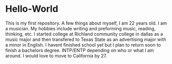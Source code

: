 # Hello-World
This is my first repository.
A few things about myself, I am 22 years old. I am a musician. My hobbies include writing and preforming music, reading, thinking, etc. 
I started college at Richland community college in dallas as a music major and then transfered to Texas State as an advertising major with a minor in English. I havent finished school yet but I plan to return soon to finish a bachelors degree.
INTP/ENTP depending on who or what I am around. 
I would love to move to California by 27.
